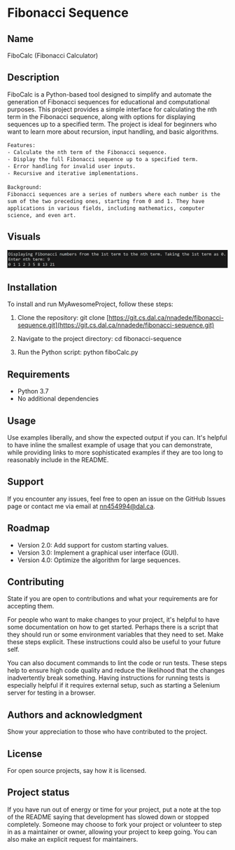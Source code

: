 # Fibonacci Sequence

## Name
FiboCalc (Fibonacci Calculator)

## Description
FiboCalc is a Python-based tool designed to simplify and automate the generation of Fibonacci sequences for educational and computational purposes. This project provides a simple interface for calculating the nth term in the Fibonacci sequence, along with options for displaying sequences up to a specified term. The project is ideal for beginners who want to learn more about recursion, input handling, and basic algorithms.

    Features:
    - Calculate the nth term of the Fibonacci sequence.
    - Display the full Fibonacci sequence up to a specified term.
    - Error handling for invalid user inputs.
    - Recursive and iterative implementations.

    Background:
    Fibonacci sequences are a series of numbers where each number is the sum of the two preceding ones, starting from 0 and 1. They have applications in various fields, including mathematics, computer science, and even art.

## Visuals
![Example output of the Fibonacci sequence calculation](image.png)

## Installation
To install and run MyAwesomeProject, follow these steps:

1) Clone the repository:
    git clone [https://git.cs.dal.ca/nnadede/fibonacci-sequence.git](https://git.cs.dal.ca/nnadede/fibonacci-sequence.git)

2) Navigate to the project directory:
    cd fibonacci-sequence

3) Run the Python script:
    python fiboCalc.py

## Requirements
- Python 3.7 
- No additional dependencies

## Usage
Use examples liberally, and show the expected output if you can. It's helpful to have inline the smallest example of usage that you can demonstrate, while providing links to more sophisticated examples if they are too long to reasonably include in the README.

## Support
If you encounter any issues, feel free to open an issue on the GitHub Issues page or contact me via email at nn454994@dal.ca.

## Roadmap
- Version 2.0: Add support for custom starting values.
- Version 3.0: Implement a graphical user interface (GUI).
- Version 4.0: Optimize the algorithm for large sequences.

## Contributing
State if you are open to contributions and what your requirements are for accepting them.

For people who want to make changes to your project, it's helpful to have some documentation on how to get started. Perhaps there is a script that they should run or some environment variables that they need to set. Make these steps explicit. These instructions could also be useful to your future self.

You can also document commands to lint the code or run tests. These steps help to ensure high code quality and reduce the likelihood that the changes inadvertently break something. Having instructions for running tests is especially helpful if it requires external setup, such as starting a Selenium server for testing in a browser.

## Authors and acknowledgment
Show your appreciation to those who have contributed to the project.

## License
For open source projects, say how it is licensed.

## Project status
If you have run out of energy or time for your project, put a note at the top of the README saying that development has slowed down or stopped completely. Someone may choose to fork your project or volunteer to step in as a maintainer or owner, allowing your project to keep going. You can also make an explicit request for maintainers.
